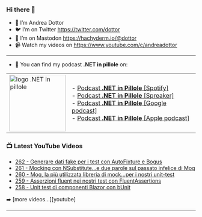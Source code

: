 ### Hi there 👋

- 🖖 I’m Andrea Dottor
- 🐦 I’m on Twitter https://twitter.com/dottor
- 🦄 I’m on Mastodon <a rel="me" href="https://hachyderm.io/@dottor">https://hachyderm.io/@dottor</a>
- 📹 Watch my videos on https://www.youtube.com/c/andreadottor

---

- 📢 You can find my podcast **.NET in pillole** on:
  
<table>
  <tr>
    <td>
      <img src="https://www.dottor.net/images/podcast_logo.png" alt="logo .NET in pillole" width="150" height="150" />
    </td>
    <td>  
- <a href="https://open.spotify.com/show/7jyoG6BBmzvScNOqSpVvQQ">Podcast <strong>.NET in Pillole</strong> [Spotify]</a><br />
- <a href="https://www.spreaker.com/show/net-in-pillole">Podcast <strong>.NET in Pillole</strong> [Spreaker]</a><br />
- <a href="https://www.google.com/podcasts?feed=aHR0cHM6Ly93d3cuc3ByZWFrZXIuY29tL3Nob3cvMzY4NTM0NC9lcGlzb2Rlcy9mZWVk">Podcast <strong>.NET in Pillole</strong> [Google podcast]</a><br />
- <a href="https://podcasts.apple.com/it/podcast/net-in-pillole/id1478648398">Podcast <strong>.NET in Pillole</strong> [Apple podcast]</a><br />
    </td>
  </tr>
</table>

### 📺 Latest YouTube Videos

<!-- YOUTUBE:START -->
- [262 - Generare dati fake per i test con AutoFixture e Bogus](https://www.youtube.com/watch?v=DBGGYvbB6Xc)
- [261 - Mocking con NSubstitute...e due parole sul passato infelice di Moq](https://www.youtube.com/watch?v=nZz2UbGVShU)
- [260 - Moq, la più utilizzata libreria di mock...per i nostri unit-test](https://www.youtube.com/watch?v=At_hrMFCStY)
- [259 - Asserzioni fluent nei nostri test con FluentAssertions](https://www.youtube.com/watch?v=7jsXM9vjiVs)
- [258 - Unit test di componenti Blazor con bUnit](https://www.youtube.com/watch?v=vxN0ipnuepg)
<!-- YOUTUBE:END -->

➡️ [more videos...][youtube]

---
